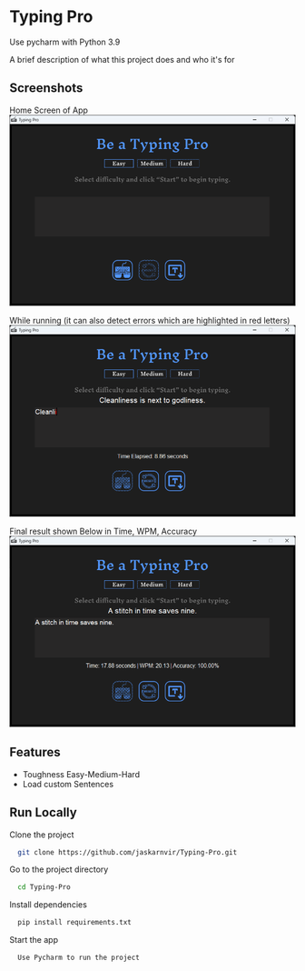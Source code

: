 
# Typing Pro

Use pycharm with Python 3.9 

A brief description of what this project does and who it's for


## Screenshots
Home Screen of App
![App Screenshot](https://raw.githubusercontent.com/jaskarnvir/Typing-Pro/main/ui/home_screen.png)

While running (it can also detect errors which are highlighted in red letters)
![App Screenshot](https://raw.githubusercontent.com/jaskarnvir/Typing-Pro/main/ui/running_state_and%20indicates%20mistakes.png)

Final result shown Below in Time, WPM, Accuracy 
![App Screenshot](https://raw.githubusercontent.com/jaskarnvir/Typing-Pro/main/ui/At_end_shows_the_result.png)
## Features

- Toughness Easy-Medium-Hard
- Load custom Sentences


## Run Locally

Clone the project

```bash
  git clone https://github.com/jaskarnvir/Typing-Pro.git
```

Go to the project directory

```bash
  cd Typing-Pro
```

Install dependencies

```bash
  pip install requirements.txt
```

Start the app

```bash
  Use Pycharm to run the project
```
